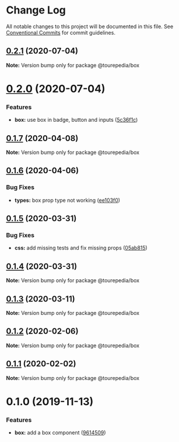# Change Log

All notable changes to this project will be documented in this file.
See [Conventional Commits](https://conventionalcommits.org) for commit guidelines.

## [0.2.1](https://github.com/tourepedia/tp-ui/compare/@tourepedia/box@0.2.0...@tourepedia/box@0.2.1) (2020-07-04)

**Note:** Version bump only for package @tourepedia/box





# [0.2.0](https://github.com/tourepedia/tp-ui/compare/@tourepedia/box@0.1.7...@tourepedia/box@0.2.0) (2020-07-04)


### Features

* **box:** use box in badge, button and inputs ([5c36f1c](https://github.com/tourepedia/tp-ui/commit/5c36f1c))





## [0.1.7](https://github.com/tourepedia/tp-ui/compare/@tourepedia/box@0.1.6...@tourepedia/box@0.1.7) (2020-04-08)

**Note:** Version bump only for package @tourepedia/box





## [0.1.6](https://github.com/tourepedia/tp-ui/compare/@tourepedia/box@0.1.5...@tourepedia/box@0.1.6) (2020-04-06)


### Bug Fixes

* **types:** box prop type not working ([ee103f0](https://github.com/tourepedia/tp-ui/commit/ee103f0))





## [0.1.5](https://github.com/tourepedia/tp-ui/compare/@tourepedia/box@0.1.4...@tourepedia/box@0.1.5) (2020-03-31)


### Bug Fixes

* **css:** add missing tests and fix missing props ([05ab815](https://github.com/tourepedia/tp-ui/commit/05ab815))





## [0.1.4](https://github.com/tourepedia/tp-ui/compare/@tourepedia/box@0.1.3...@tourepedia/box@0.1.4) (2020-03-31)

**Note:** Version bump only for package @tourepedia/box





## [0.1.3](https://github.com/tourepedia/tp-ui/compare/@tourepedia/box@0.1.2...@tourepedia/box@0.1.3) (2020-03-11)

**Note:** Version bump only for package @tourepedia/box





## [0.1.2](https://github.com/tourepedia/tp-ui/compare/@tourepedia/box@0.1.1...@tourepedia/box@0.1.2) (2020-02-06)

**Note:** Version bump only for package @tourepedia/box





## [0.1.1](https://github.com/tourepedia/tp-ui/compare/@tourepedia/box@0.1.0...@tourepedia/box@0.1.1) (2020-02-02)

**Note:** Version bump only for package @tourepedia/box





# 0.1.0 (2019-11-13)


### Features

* **box:** add a box component ([9614509](https://github.com/tourepedia/tp-ui/commit/9614509))
